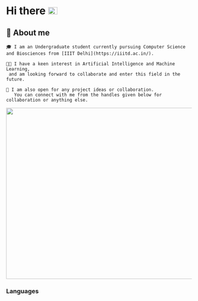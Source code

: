 # **Hi there** <img src="https://camo.githubusercontent.com/e8e7b06ecf583bc040eb60e44eb5b8e0ecc5421320a92929ce21522dbc34c891/68747470733a2f2f6d656469612e67697068792e636f6d2f6d656469612f6876524a434c467a6361737252346961377a2f67697068792e676966" width = "25" height = "20"/>
## 🥷 **About me**
    🎓 I am an Undergraduate student currently pursuing Computer Science and Biosciences from [IIIT Delhi](https://iiitd.ac.in/).

    👨‍💻 I have a keen interest in Artificial Intelligence and Machine Learning, 
	 and am looking forward to collaborate and enter this field in the future.

    🤝 I am also open for any project ideas or collaboration. 
       You can connect with me from the handles given below for collaboration or anything else.

  

<img src="https://c.tenor.com/3bTxZ4HdrysAAAAC/pixels-neon.gif" width = "832" height = "464"/>

### Languages <img src="https://images6.fanpop.com/image/photos/37500000/Chi-typing-on-a-computer-chis-sweet-home-chis-new-address-37597964-320-240.gif" width = "16" height = "12"/>






<!--
**debjit20504/debjit20504** is a ✨ _special_ ✨ repository because its `README.md` (this file) appears on your GitHub profile.

Here are some ideas to get you started:

- 🔭 I’m currently working on ...
- 🌱 I’m currently learning ...
- 👯 I’m looking to collaborate on ...
- 🤔 I’m looking for help with ...
- 💬 Ask me about ...
- 📫 How to reach me: ...
- 😄 Pronouns: ...
- ⚡ Fun fact: ...
-->
